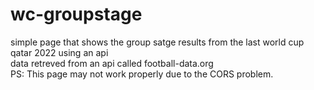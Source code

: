 # wc-groupstage
simple page that shows the group satge results from the last world cup qatar 2022 using an api<br>
data retreved from an api called football-data.org<br>
PS: This page may not work properly due to the CORS problem.
